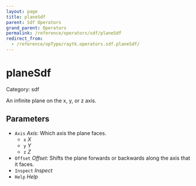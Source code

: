 ```yaml
---
layout: page
title: planeSdf
parent: Sdf Operators
grand_parent: Operators
permalink: /reference/operators/sdf/planeSdf
redirect_from:
  - /reference/opType/raytk.operators.sdf.planeSdf/
---
```


# planeSdf

Category: sdf



An infinite plane on the x, y, or z axis.

## Parameters

* `Axis` *Axis*: Which axis the plane faces.
  * `x` *X*
  * `y` *Y*
  * `z` *Z*
* `Offset` *Offset*: Shifts the plane forwards or backwards along the axis that it faces.
* `Inspect` *Inspect*
* `Help` *Help*